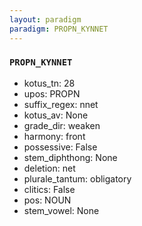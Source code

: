 ```yaml
---
layout: paradigm
paradigm: PROPN_KYNNET
---
```

### ` PROPN_KYNNET `


* kotus_tn: 28
* upos: PROPN
* suffix_regex: nnet
* kotus_av: None
* grade_dir: weaken
* harmony: front
* possessive: False
* stem_diphthong: None
* deletion: net
* plurale_tantum: obligatory
* clitics: False
* pos: NOUN
* stem_vowel: None
